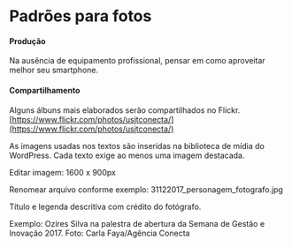 # Padrões para fotos

#### Produção

Na ausência de equipamento profissional, pensar em como aproveitar melhor seu smartphone.

#### Compartilhamento

Alguns álbuns mais elaborados serão compartilhados no Flickr. [https://www.flickr.com/photos/usjtconecta/](https://www.flickr.com/photos/usjtconecta/)

As imagens usadas nos textos são inseridas na biblioteca de mídia do WordPress. Cada texto exige ao menos uma imagem destacada.

Editar imagem: 1600 x 900px

Renomear arquivo conforme exemplo: 31122017\_personagem\_fotografo.jpg

Título e legenda descritiva com crédito do fotógrafo.

Exemplo: Ozires Silva na palestra de abertura da Semana de Gestão e Inovação 2017. Foto: Carla Faya/Agência Conecta

